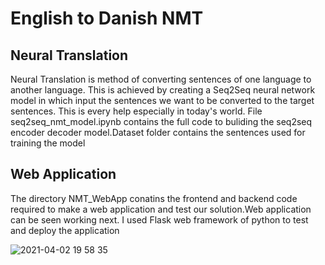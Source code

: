# English to Danish NMT
## Neural Translation
Neural Translation is method of converting sentences of one language to another language. This is achieved by creating a Seq2Seq neural network model in which input the sentences we want to be converted to the target sentences. This is every help especially in today's world. File seq2seq_nmt_model.ipynb contains the full code to buliding the seq2seq encoder decoder model.Dataset folder contains the sentences used for training the model
## Web Application
The directory NMT_WebApp conatins the frontend and backend code required to make a web application and test our solution.Web application can be seen working next. I used Flask web framework of python to test and deploy the application  

![2021-04-02 19 58 35](https://user-images.githubusercontent.com/56148821/113426123-9cfa1000-93f0-11eb-8771-16c6ace26136.gif)
